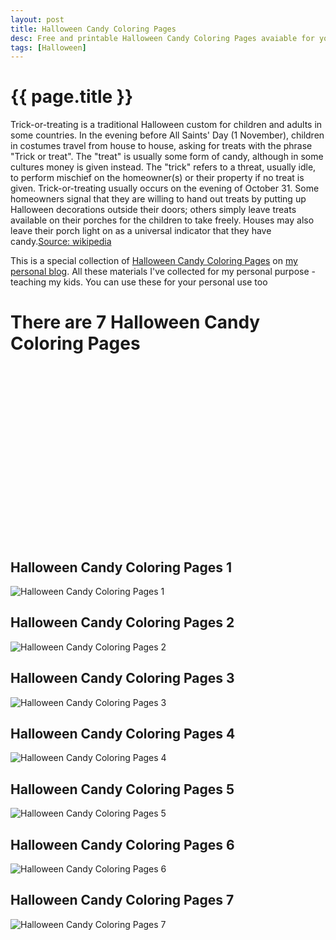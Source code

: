 ```yaml
---
layout: post
title: Halloween Candy Coloring Pages
desc: Free and printable Halloween Candy Coloring Pages avaiable for you to download
tags: [Halloween]
---
```


{{ page.title }}
================

Trick-or-treating is a traditional Halloween custom for children and adults in some countries. In the evening before All Saints' Day (1 November), children in costumes travel from house to house, asking for treats with the phrase "Trick or treat". The "treat" is usually some form of candy, although in some cultures money is given instead. The "trick" refers to a threat, usually idle, to perform mischief on the homeowner(s) or their property if no treat is given. Trick-or-treating usually occurs on the evening of October 31. Some homeowners signal that they are willing to hand out treats by putting up Halloween decorations outside their doors; others simply leave treats available on their porches for the children to take freely. Houses may also leave their porch light on as a universal indicator that they have candy.[Source: wikipedia](https://wikipedia.org)

This is a special collection of [Halloween Candy Coloring Pages](https://freecoloringpages.github.io/2021-5-20-Halloween-Candy-Coloring-Pages/) on [my personal blog](https://freecoloringpages.github.io/). All these materials I've collected for my personal purpose - teaching my kids. You can use these for your personal use too

# There are 7 Halloween Candy Coloring Pages

<script async src="//pagead2.googlesyndication.com/pagead/js/adsbygoogle.js"></script><!-- Texxtonly --><ins class="adsbygoogle" style="display:inline-block;width:336px;height:280px" data-ad-client="ca-pub-6753140515841889" data-ad-slot="3207852233"></ins><script>(adsbygoogle = window.adsbygoogle || []).push({}); </script>

## Halloween Candy Coloring Pages 1

![Halloween Candy Coloring Pages 1](https://freecoloringpages.github.io/Halloween/Halloween-Candy-Coloring-Pages1.jpg)

## Halloween Candy Coloring Pages 2

![Halloween Candy Coloring Pages 2](https://freecoloringpages.github.io/Halloween/Halloween-Candy-Coloring-Pages2.jpg)

## Halloween Candy Coloring Pages 3

![Halloween Candy Coloring Pages 3](https://freecoloringpages.github.io/Halloween/Halloween-Candy-Coloring-Pages3.jpg)

## Halloween Candy Coloring Pages 4

![Halloween Candy Coloring Pages 4](https://freecoloringpages.github.io/Halloween/Halloween-Candy-Coloring-Pages4.jpg)

## Halloween Candy Coloring Pages 5

![Halloween Candy Coloring Pages 5](https://freecoloringpages.github.io/Halloween/Halloween-Candy-Coloring-Pages5.jpg)

## Halloween Candy Coloring Pages 6

![Halloween Candy Coloring Pages 6](https://freecoloringpages.github.io/Halloween/Halloween-Candy-Coloring-Pages6.jpg)

## Halloween Candy Coloring Pages 7

![Halloween Candy Coloring Pages 7](https://freecoloringpages.github.io/Halloween/Halloween-Candy-Coloring-Pages7.jpg)

<script async src="//pagead2.googlesyndication.com/pagead/js/adsbygoogle.js"></script><!-- Texxtonly --><ins class="adsbygoogle" style="display:inline-block;width:336px;height:280px" data-ad-client="ca-pub-6753140515841889" data-ad-slot="3207852233"></ins><script>(adsbygoogle = window.adsbygoogle || []).push({}); </script>

